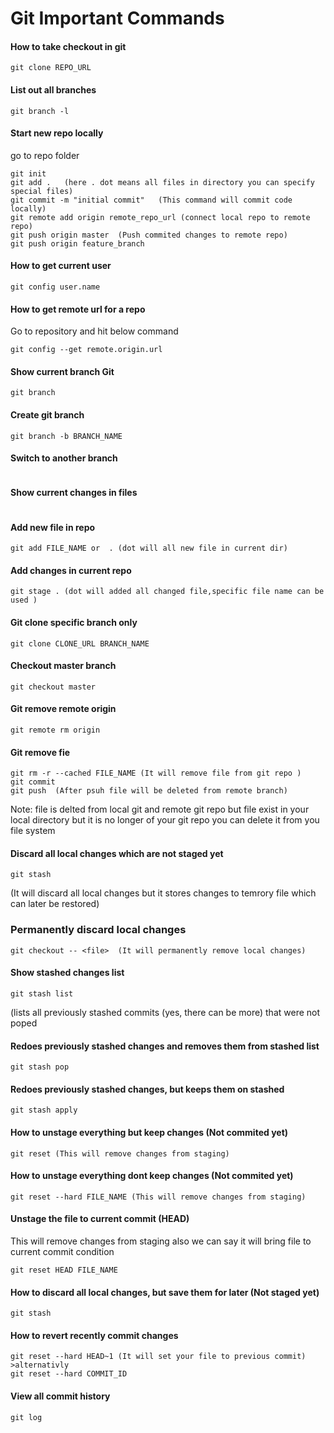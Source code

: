 # Git Important Commands

#### How to take checkout in git
``` 
git clone REPO_URL 
```

#### List out all branches 
```  
git branch -l 
```

#### Start new repo locally
go to repo folder
``` 
git init
git add .   (here . dot means all files in directory you can specify special files)
git commit -m "initial commit"   (This command will commit code locally)
git remote add origin remote_repo_url (connect local repo to remote repo)
git push origin master  (Push commited changes to remote repo)
git push origin feature_branch
```

#### How to get current user
``` 
git config user.name 
```

#### How to get remote url for a repo
Go to repository and hit below command
``` 
git config --get remote.origin.url 
```

#### Show current branch Git
``` 
git branch 
```

#### Create git branch 
```
git branch -b BRANCH_NAME
```

#### Switch to another branch
```git checkout BRANCH_NAME
```

#### Show current changes in files
```git status
```

#### Add new file in repo
```
git add FILE_NAME or  . (dot will all new file in current dir)
```

#### Add changes in current repo
```
git stage . (dot will added all changed file,specific file name can be used )
```

#### Git clone specific branch only 
```
git clone CLONE_URL BRANCH_NAME  
```

#### Checkout master branch
```
git checkout master 
```

#### Git remove remote origin 
```
git remote rm origin 
```
 
#### Git remove fie
``` 
git rm -r --cached FILE_NAME (It will remove file from git repo )
git commit 
git push  (After psuh file will be deleted from remote branch)  
```
Note: file is delted from local git and remote git repo but file exist in your local directory but it is 
no longer of your git repo you can delete it from you file system


#### Discard all local changes which are not staged yet
```
git stash 
```
(It will discard all local changes but it stores changes to temrory file which can later be restored)

### Permanently discard local changes
```
git checkout -- <file>  (It will permanently remove local changes)
```

#### Show stashed changes list
```
git stash list 
``` 
(lists all previously stashed commits (yes, there can be more) that were not poped

#### Redoes previously stashed changes and removes them from stashed list
```
git stash pop 
``` 

#### Redoes previously stashed changes, but keeps them on stashed
```
git stash apply 
```
  
#### How to unstage everything but keep changes (Not commited yet)
 ```
 git reset (This will remove changes from staging)
 ```

#### How to unstage everything dont keep changes (Not commited yet)
 ```
 git reset --hard FILE_NAME (This will remove changes from staging)
 ```

#### Unstage the file to current commit (HEAD)
 This will remove changes from staging also we can say it will bring file to current commit condition
 ```
 git reset HEAD FILE_NAME 
 ```

#### How to discard all local changes, but save them for later (Not staged yet)
```
git stash 
```

#### How to revert recently commit changes
```
git reset --hard HEAD~1 (It will set your file to previous commit) 
>alternativly
git reset --hard COMMIT_ID 
```    
#### View all commit history
```
git log
```
